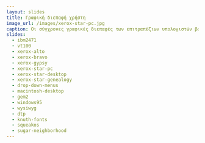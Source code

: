 ```yaml
---
layout: slides
title: Γραφική διεπαφή χρήστη 
image_url: /images/xerox-star-pc.jpg
caption: Οι σύγχρονες γραφικές διεπαφές των επιτραπέζιων υπολογιστών βασίζονται κυρίως στο ερευνητικό έργο του XEROX PARC κατά την δεκαετία του 1970, καθώς και στην δημιουργία του αποτυχημένου εμπορικά υπολογιστή Apple Liza.
slides:
  - ibm2471
  - vt100
  - xerox-alto
  - xerox-bravo
  - xerox-gypsy
  - xerox-star-pc
  - xerox-star-desktop
  - xerox-star-genealogy
  - drop-down-menus
  - macintosh-desktop
  - gem2
  - windows95
  - wysiwyg
  - dtp
  - knuth-fonts
  - squeakos
  - sugar-neighborhood
---
```

